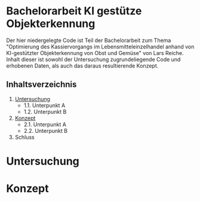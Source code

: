 # Bachelorarbeit KI gestütze Objekterkennung
Der hier niedergelegte Code ist Teil der Bachelorarbeit zum Thema "Optimierung des Kassiervorgangs im Lebensmitteleinzelhandel
anhand von KI-gestützter Objekterkennung von Obst und Gemüse" von Lars Reiche.
Inhalt dieser ist sowohl der Untersuchung zugrundeliegende Code und erhobenen Daten, als auch das daraus resultierende Konzept.


## Inhaltsverzeichnis

1. [Untersuchung](#untersuchung)
    * 1.1. Unterpunkt A
    * 1.2. Unterpunkt B
2. [Konzept](#konzept)
    * 2.1. Unterpunkt A
    * 2.2. Unterpunkt B
3. Schluss

# Untersuchung

# Konzept
